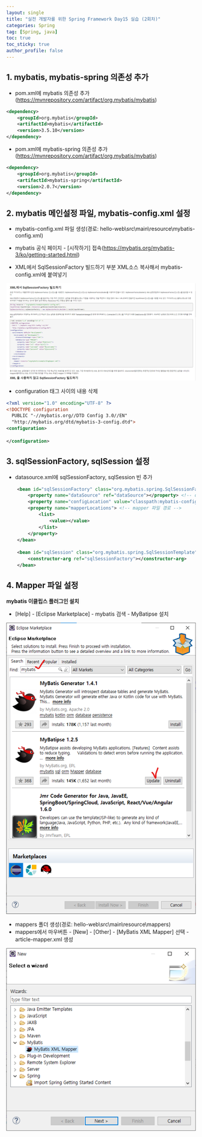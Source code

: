 ```yaml
---
layout: single
title: "실전 개발자를 위한 Spring Framework Day15 실습 (2회차)"
categories: Spring
tag: [Spring, java]
toc: true
toc_sticky: true
author_profile: false
---
```

## 1. mybatis, mybatis-spring 의존성 추가

* pom.xml에 mybatis 의존성 추가(https://mvnrepository.com/artifact/org.mybatis/mybatis)

```xml
<dependency>
    <groupId>org.mybatis</groupId>
    <artifactId>mybatis</artifactId>
    <version>3.5.10</version>
</dependency>
```

* pom.xml에 mybatis-spring 의존성 추가(https://mvnrepository.com/artifact/org.mybatis/mybatis)

```xml
<dependency>
    <groupId>org.mybatis</groupId>
    <artifactId>mybatis-spring</artifactId>
    <version>2.0.7</version>
</dependency>
```



## 2. mybatis 메인설정 파일, mybatis-config.xml 설정

* mybatis-config.xml 파일 생성(경로: hello-web\src\main\resource\mybatis-config.xml)
* mybatis 공식 페이지 - [시작하기] 접속(https://mybatis.org/mybatis-3/ko/getting-started.html)

* XML에서 SqlSessionFactory 빌드하기 부분 XML소스 복사해서 mybatis-config.xml에 붙여넣기

![image-20220914075310494](../../images/image-20220914075310494.png)

* configuration 태그 사이의 내용 삭제

```xml
<?xml version="1.0" encoding="UTF-8" ?>
<!DOCTYPE configuration
  PUBLIC "-//mybatis.org//DTD Config 3.0//EN"
  "http://mybatis.org/dtd/mybatis-3-config.dtd">
<configuration>

</configuration>
```



## 3. sqlSessionFactory, sqlSession 설정

* datasource.xml에 sqlSessionFactory, sqlSession 빈 추가

```xml
	<bean id="sqlSessionFactory" class="org.mybatis.spring.SqlSessionFactoryBean">
		<property name="dataSource" ref="dataSource"></property> <!-- dataSource 아이디 -->
		<property name="configLocation" value="classpath:mybatis-config.xml"></property> <!-- config 파일 경로 -->
		<property name="mapperLocations"> <!-- mapper 파일 경로 -->
			<list>
				<value></value>
			</list>
		</property>
	</bean>
	
	<bean id="sqlSession" class="org.mybatis.spring.SqlSessionTemplate">
		<constructor-arg ref="sqlSessionFactory"></constructor-arg>
	</bean>
```



## 4. Mapper 파일 설정

**mybatis 이클립스 플러그인 설치**

* [Help] - [Eclipse Marketplace] - mybatis 검색 - MyBatipse 설치

![image-20220914194622825](../../images/image-20220914194622825.png)

* mappers 폴더 생성(경로: hello-web\src\main\resource\mappers)
* mappers에서 마우버튼 - [New] - [Other] - [MyBatis XML Mapper] 선택 - article-mapper.xml 생성

![image-20220914201344305](../../images/image-20220914201344305.png)
